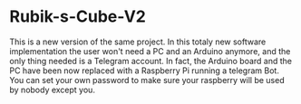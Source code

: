 # Rubik-s-Cube-V2
This is a new version of the same project. 
In this totaly new software implementation the user won't need a PC and an Arduino anymore, and the only thing needed is a Telegram account. In fact, the Arduino board and the PC have been now replaced with a Raspberry Pi running a telegram Bot. You can set your own password to make sure your raspberry will be used by nobody except you.
